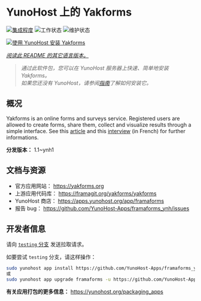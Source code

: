 <!--
注意：此 README 由 <https://github.com/YunoHost/apps/tree/master/tools/readme_generator> 自动生成
请勿手动编辑。
-->

# YunoHost 上的 Yakforms

[![集成程度](https://dash.yunohost.org/integration/framaforms.svg)](https://ci-apps.yunohost.org/ci/apps/framaforms/) ![工作状态](https://ci-apps.yunohost.org/ci/badges/framaforms.status.svg) ![维护状态](https://ci-apps.yunohost.org/ci/badges/framaforms.maintain.svg)

[![使用 YunoHost 安装 Yakforms](https://install-app.yunohost.org/install-with-yunohost.svg)](https://install-app.yunohost.org/?app=framaforms)

*[阅读此 README 的其它语言版本。](./ALL_README.md)*

> *通过此软件包，您可以在 YunoHost 服务器上快速、简单地安装 Yakforms。*  
> *如果您还没有 YunoHost，请参阅[指南](https://yunohost.org/install)了解如何安装它。*

## 概况

Yakforms is an online forms and surveys service. Registered users are allowed to create forms, share them, collect and visualize results through a simple interface.
See this [article](https://framablog.org/2016/10/05/framaforms-noffrez-plus-les-reponses-que-vous-collectez-a-google/) and this [interview](https://framablog.org/2016/10/05/en-savoir-un-peu-plus-sur-le-projet-framaforms/) (in French) for further informations.


**分发版本：** 1.1~ynh1
## 文档与资源

- 官方应用网站： <https://yakforms.org>
- 上游应用代码库： <https://framagit.org/yakforms/yakforms>
- YunoHost 商店： <https://apps.yunohost.org/app/framaforms>
- 报告 bug： <https://github.com/YunoHost-Apps/framaforms_ynh/issues>

## 开发者信息

请向 [`testing` 分支](https://github.com/YunoHost-Apps/framaforms_ynh/tree/testing) 发送拉取请求。

如要尝试 `testing` 分支，请这样操作：

```bash
sudo yunohost app install https://github.com/YunoHost-Apps/framaforms_ynh/tree/testing --debug
或
sudo yunohost app upgrade framaforms -u https://github.com/YunoHost-Apps/framaforms_ynh/tree/testing --debug
```

**有关应用打包的更多信息：** <https://yunohost.org/packaging_apps>
